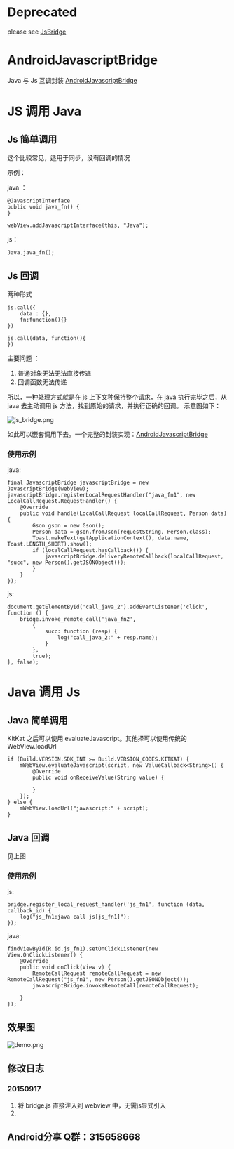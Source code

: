 # Deprecated

please see [JsBridge](https://github.com/xesam/JsBridge)

# AndroidJavascriptBridge

Java 与 Js 互调封装 [AndroidJavascriptBridge](https://github.com/xesam/AndroidJavascriptBridge)

# JS 调用 Java
## Js 简单调用

这个比较常见，适用于同步，没有回调的情况

示例：

java ：

    @JavascriptInterface
    public void java_fn() {
    }

    webView.addJavascriptInterface(this, "Java");

js：

    Java.java_fn();

## Js 回调
两种形式

    js.call({
        data : {},
        fn:function(){}
    })

    js.call(data, function(){
    })

主要问题 ：

1. 普通对象无法无法直接传递
2. 回调函数无法传递

所以，一种处理方式就是在 js 上下文种保持整个请求，在 java 执行完毕之后，从 java 去主动调用 js 方法，找到原始的请求，并执行正确的回调。
示意图如下：

![js_bridge.png](./js_bridge.png)

如此可以嵌套调用下去。一个完整的封装实现：[AndroidJavascriptBridge](https://github.com/xesam/AndroidJavascriptBridge)

### 使用示例

java:

    final JavascriptBridge javascriptBridge = new JavascriptBridge(webView);
    javascriptBridge.registerLocalRequestHandler("java_fn1", new LocalCallRequest.RequestHandler() {
        @Override
        public void handle(LocalCallRequest localCallRequest, Person data) {
            Gson gson = new Gson();
            Person data = gson.fromJson(requestString, Person.class);
            Toast.makeText(getApplicationContext(), data.name, Toast.LENGTH_SHORT).show();
            if (localCallRequest.hasCallback()) {
                javascriptBridge.deliveryRemoteCallback(localCallRequest, "succ", new Person().getJSONObject());
            }
        }
    });

js:

    document.getElementById('call_java_2').addEventListener('click', function () {
        bridge.invoke_remote_call('java_fn2',
            {
                succ: function (resp) {
                    log("call_java_2:" + resp.name);
                }
            },
            true);
    }, false);


# Java 调用 Js

## Java 简单调用

KitKat 之后可以使用 evaluateJavascript。其他择可以使用传统的 WebView.loadUrl

    if (Build.VERSION.SDK_INT >= Build.VERSION_CODES.KITKAT) {
        mWebView.evaluateJavascript(script, new ValueCallback<String>() {
            @Override
            public void onReceiveValue(String value) {

            }
        });
    } else {
        mWebView.loadUrl("javascript:" + script);
    }

## Java 回调

见上图

### 使用示例

js:

    bridge.register_local_request_handler('js_fn1', function (data, callback_id) {
        log("js_fn1:java call js[js_fn1]");
    });


java:

    findViewById(R.id.js_fn1).setOnClickListener(new View.OnClickListener() {
        @Override
        public void onClick(View v) {
            RemoteCallRequest remoteCallRequest = new RemoteCallRequest("js_fn1", new Person().getJSONObject());
            javascriptBridge.invokeRemoteCall(remoteCallRequest);

        }
    });

## 效果图

![demo.png](./demo.png)

## 修改日志

### 20150917

1. 将 bridge.js 直接注入到 webview 中，无需js显式引入
2.

## Android分享 Q群：315658668






